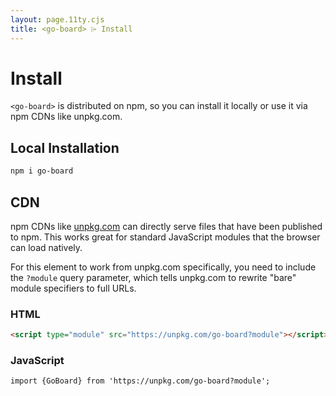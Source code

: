 ```yaml
---
layout: page.11ty.cjs
title: <go-board> ⌲ Install
---
```


# Install

`<go-board>` is distributed on npm, so you can install it locally or use it via npm CDNs like unpkg.com.

## Local Installation

```bash
npm i go-board
```

## CDN

npm CDNs like [unpkg.com]() can directly serve files that have been published to npm. This works great for standard JavaScript modules that the browser can load natively.

For this element to work from unpkg.com specifically, you need to include the `?module` query parameter, which tells unpkg.com to rewrite "bare" module specifiers to full URLs.

### HTML

```html
<script type="module" src="https://unpkg.com/go-board?module"></script>
```

### JavaScript

```html
import {GoBoard} from 'https://unpkg.com/go-board?module';
```
